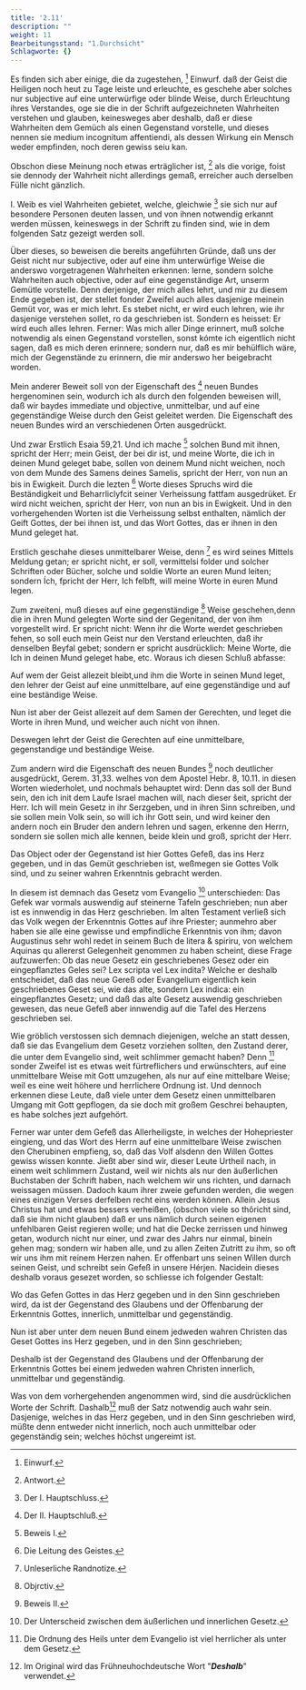 ```yaml
---
title: '2.11'
description: ""
weight: 11
Bearbeitungsstand: "1.Durchsicht"
Schlagworte: {}
---
```

<!-- Seite 85 -->


Es finden sich aber einige, die da zugestehen, [^k2r27]
Einwurf. daß der Geist die Heiligen noch heut zu Tage leiste
und erleuchte, es geschehe aber solches nur subjective
auf eine unterwürfige oder blinde Weise,
durch Erleuchtung ihres Verstandes, oge sie die
in der Schrift aufgezeichneten Wahrheiten verstehen
und glauben, keinesweges aber deshalb, daß
er diese Wahrheiten dem Gemüch als einen Gegenstand
vorstelle, und dieses nennen sie medium
incognitum affentiendi, als dessen Wirkung ein
Mensch weder empfinden, noch deren gewiss seiu kan.

Obschon diese Meinung noch etwas erträglicher ist, [^k2r28]
als die vorige, foist sie dennody der Wahrheit nicht allerdings
gemaß, erreicher auch derselben Fülle nicht
gänzlich.

I. Weib es viel Wahrheiten gebietet, welche, gleichwie [^k2r29]
sie sich nur auf besondere Personen deuten lassen,
und von ihnen notwendig erkannt werden müssen, keineswegs
in der Schrift zu finden sind, wie in dem folgenden
Satz gezeigt werden soll.

Über dieses, so beweisen die bereits angeführten
Gründe, daß uns der Geist nicht nur subjective, oder
auf eine ihm unterwürfige Weise die anderswo vorgetragenen
Wahrheiten erkennen: lerne, sondern solche
Wahrheiten auch objective, oder auf eine gegenständige
Art, unserm Gemütle vorstelle. Denn derjenige,
der mich alles lehrt, und mir zu diesem Ende gegeben
ist, der stellet fonder Zweifel auch alles dasjenige meinein
Gemüt vor, was er mich lehrt. Es stebet nicht,
er wird euch lehren, wie ihr dasjenige verstehen
sollet, ro da geschrieben ist. Sondern es heisset:
Er wird euch alles lehren. Ferner: Was mich
aller Dinge erinnert, muß solche notwendig als einen<!-- Seite 86 -->
Gegenstand vorstellen, sonst kómte ich eigentlich nicht
sagen, daß es mich deren erinnere; sondern nur, daß es
mir behülflich wäre, mich der Gegenstände zu erinnern,
die mir anderswo her beigebracht worden.

Mein anderer Beweit soll von der Eigenschaft des [^k2r30]
neuen Bundes hergenominen sein, wodurch ich als
durch den folgenden beweisen will, daß wir baydes
immediate und objective, unmittelbar, und auf
eine gegenständige Weise durch den Geist geleitet
werden. Die Eigenschaft des neuen Bundes wird
an verschiedenen Orten ausgedrückt.

Und zwar Erstlich Esaia 59,21. Und ich mache [^k2r31]
solchen Bund mit ihnen, spricht der Herr; mein
Geist, der bei dir ist, und meine Worte, die ich
in deinen Mund geleget babe, sollen von deinem
Mund nicht weichen, noch von dem Munde des
Samens deines Samelis, spricht der Herr,
von nun an bis in Ewigkeit. Durch die lezten [^k2r32]
Worte dieses Spruchs wird die Beständigkeit und
Beharrliclyfcit seiner Verheissung fattfam ausgedrüket.
Er wird nicht weichen, spricht der Herr,
von nun an bis in Ewigkeit. Und in den vorhergehenden
Worten ist die Verheissung selbst enthalten,
nämlich der Geift Gottes, der bei ihnen ist, und das
Wort Gottes, das er ihnen in den Mund geleget hat.

Erstlich geschahe dieses unmittelbarer Weise, denn [^k2r33]
es wird seines Mittels Meldung getan; er spricht
nicht, er soll, vermittelsi folder und solcher Schriften
oder Bücher, solche und soldie Worte an euren Mund
leiten; sondern Ích, fpricht der Herr, Ich felbft,
will meine Worte in euren Mund legen.

Zum zweiteni, muß dieses auf eine gegenständige [^k2r34]
Weise geschehen,denn die in ihren Mund gelegten Worte
sind der Gegenitand, der von ihm vorgestellt wird.
Er spricht nicht: Wenn ihr die Worte werdet geschrieben
fehen, so soll euch mein Geist nur den Verstand erleuchten,<!-- Seite 87 -->
daß ihr denselben Beyfal gebet; sondern
er spricht ausdrücklich: Meine Worte, die Ich in
deinen Mund geleget habe, etc. Woraus ich diesen
Schluß abfasse:

Auf wem der Geist allezeit bleibt,und ihm die Worte
in seinen Mund leget, den lehrer der Geist auf eine
unmittelbare, auf eine gegenständige und auf eine
beständige Weise.

Nun ist aber der Geist allezeit auf dem Samen der
Gerechten, und leget die Worte in ihren Mund, und
weicher auch nicht von ihnen.

Deswegen lehrt der Geist die Gerechten auf eine
unmittelbare, gegenstandige und beständige
Weise.

Zum andern wird die Eigenschaft des neuen Bundes [^k2r35]
noch deutlicher ausgedrückt, Gerem. 31,33. welhes
von dem Apostel Hebr. 8, 10.11. in diesen Worten
wiederholet, und nochmals behauptet wird: Denn
das soll der Bund sein, den ich init dem Laufe Israel
machen will, nach dieser šeit, spricht der Herr.
Ich will mein Gesetz in ihr Serzgeben, und in ihren
Sinn schreiben, und sie sollen mein Volk sein, so
will ich ihr Gott sein, und wird keiner den andern
noch ein Bruder den andern lehren und sagen, erkenne
den Herrn, sondern sie sollen mich alle kennen,
beide klein und groß, spricht der Herr.

Das Object oder der Gegenstand ist hier Gottes
Gefeß, das ins Herz gegeben, und in das Gemüt
geschrieben ist, weßmegen sie Gottes Volk sind, und
zu seiner wahren Erkenntnis gebracht werden.

In diesem ist demnach das Gesetz vom Evangelio [^k2r36]
unterschieden: Das Gefek war vormals auswendig
auf steinerne Tafeln geschrieben; nun aber ist es innwendig
in das Herz geschrieben. Im alten Testament
verließ sich das Volk wegen der Erkenntnis Gottes
auf ihre Priester; aunmehro aber haben sie alle eine<!-- Seite 88 -->
gewisse und empfindliche Erkenntnis von ihm; davon
Augustinus sehr wohl redet in seinem Buch de litera &
spiriru, von welchem Aquinas qu allererst Gelegenheit
genommen zu haben scheint, diese Frage aufzuwerfen:
Ob das neue Gesetz ein geschriebenes
Gesez oder ein eingepflanztes Geles sei? Lex
scripta vel Lex indita? Welche er deshalb entscheidet,
daß das neue Gereß oder Evangelium eigentlich kein
geschriebenes Geset sei, wie das alte, sondern Lex
indica: ein eingepflanztes Gesetz; und daß das alte
Gesetz auswendig geschrieben gewesen, das neue
Gefeß aber innwendig auf die Tafel des Herzens
geschrieben sei.

Wie gröblich verstossen sich demnach diejenigen,
welche an statt dessen, daß sie das Evangelium dem Gesetz
vorziehen sollten, den Zustand derer, die unter dem
Evangelio sind, weit schlimmer gemacht haben? Denn [^k2r37]
sonder Zweifel ist es etwas weit fürtreflichers und erwünschters,
auf eine unmittelbare Weise mit Gott
umzugehen, als nur auf eine mittelbare Weise; weil
es eine weit höhere und herrlichere Ordnung ist. Und
dennoch erkennen diese Leute, daß viele unter dem Gesetz
einen unmittelbaren Umgang mit Gott gepflogen,
da sie doch mit großem Geschrei behaupten, es
habe solches jezt aufgehört.

Ferner war unter dem Gefeß das Allerheiligste, in
welches der Hohepriester eingieng, und das Wort des
Herrn auf eine unmittelbare Weise zwischen den
Cherubinen empfieng, so, daß das Volf alsdenn den
Willen Gottes gewiss wissen konnte. Jießt aber sind
wir, dieser Leute Urtheil nach, in einem weit schlimmern
Zustand, weil wir nichts als nur den äußerlichen
Buchstaben der Schrift haben, nach welchem wir uns
richten, und darnach weissagen müssen. Dadoch kaum
ihrer zweie gefunden werden, die wegen eines einzigen
Verses derfelben recht eins werden können. Allein<!-- Seite 89 -->
Jesus Christus hat und etwas bessers verheißen, (obschon
viele so thôricht sind, daß sie ihm nicht glauben)
daß er uns nämlich durch seinen eigenen unfehlbaren
Geist regieren wolle; und hat die Decke zerrissen und
hinweg getan, wodurch nicht nur einer, und zwar des
Jahrs nur einmal, binein gehen mag; sondern wir haben
alle, und zu allen Zeiten Zutritt zu ihm, so oft wir
uns ihm mit reinem Herzen nahen. Er offenbart uns
seinen Willen durch seinen Geist, und schreibt sein
Gefeß in unsere Hérjen. Nacidein dieses deshalb voraus
gesezet worden, so schliesse ich folgender Gestalt:

Wo das Gefen Gottes in das Herz gegeben und in
den Sinn geschrieben wird, da ist der Gegenstand des
Glaubens und der Offenbarung der Erkenntnis Gottes,
innerlich, unmittelbar und gegenständig.

Nun ist aber unter dem neuen Bund einem jedweden
wahren Christen das Geset Gottes ins Herz gegeben,
und in den Sinn geschrieben;

Deshalb
 ist der Gegenstand des Glaubens und
der Offenbarung der Erkenntnis Gottes bei einem
jedweden wahren Christen innerlich, unmittelbar
und gegenständig.

Was von dem vorhergehenden angenommen wird,
sind die ausdrücklichen Worte der Schrift. Dashalb[^k2f12]
muß der Satz notwendig auch wahr sein. Dasjenige,
welches in das Herz gegeben, und in den Sinn
geschrieben wird, müßte denn entweder nicht innerlich,
noch auch unmittelbar oder gegenständig sein; welches
höchst ungereimt ist.


[^k2f12]: Im Original wird das Frühneuhochdeutsche Wort "***Deshalb***" verwendet.

[^k2r27]: Einwurf.
[^k2r28]: Antwort.
[^k2r29]: Der I. Hauptschluss.
[^k2r30]: Der II. Hauptschluß.
[^k2r31]: Beweis I.
[^k2r32]: Die Leitung des Geistes.
[^k2r33]: Unleserliche Randnotize.
[^k2r34]: Objrctiv.
[^k2r35]: Beweis II.
[^k2r36]: Der Unterscheid zwischen dem äußerlichen und innerlichen Gesetz.
[^k2r37]: Die Ordnung des Heils unter dem Evangelio ist viel herrlicher als unter dem Gesetz.